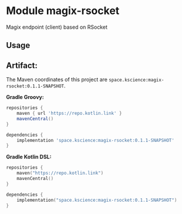 # Module magix-rsocket

Magix endpoint (client) based on RSocket

## Usage

## Artifact:

The Maven coordinates of this project are `space.kscience:magix-rsocket:0.1.1-SNAPSHOT`.

**Gradle Groovy:**
```groovy
repositories {
    maven { url 'https://repo.kotlin.link' }
    mavenCentral()
}

dependencies {
    implementation 'space.kscience:magix-rsocket:0.1.1-SNAPSHOT'
}
```
**Gradle Kotlin DSL:**
```kotlin
repositories {
    maven("https://repo.kotlin.link")
    mavenCentral()
}

dependencies {
    implementation("space.kscience:magix-rsocket:0.1.1-SNAPSHOT")
}
```
